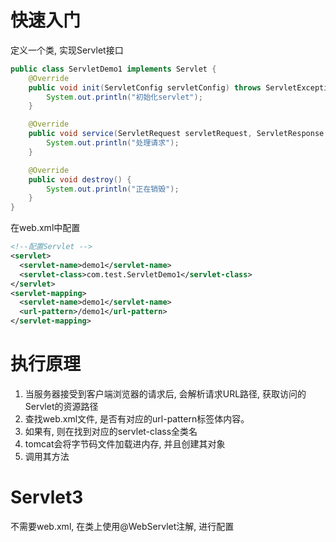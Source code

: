 # 快速入门
定义一个类, 实现Servlet接口
```java
public class ServletDemo1 implements Servlet {
    @Override
    public void init(ServletConfig servletConfig) throws ServletException {
        System.out.println("初始化servlet");
    }

    @Override
    public void service(ServletRequest servletRequest, ServletResponse servletResponse) throws ServletException, IOException {
        System.out.println("处理请求");
    }

    @Override
    public void destroy() {
        System.out.println("正在销毁");
    }
}
```
在web.xml中配置
```xml
<!--配置Servlet -->
<servlet>
  <servlet-name>demo1</servlet-name>
  <servlet-class>com.test.ServletDemo1</servlet-class>
</servlet>
<servlet-mapping>
  <servlet-name>demo1</servlet-name>
  <url-pattern>/demo1</url-pattern>
</servlet-mapping>
```

# 执行原理
1. 当服务器接受到客户端浏览器的请求后, 会解析请求URL路径, 获取访问的Servlet的资源路径
2. 查找web.xml文件, 是否有对应的url-pattern标签体内容。
3. 如果有, 则在找到对应的servlet-class全类名
4. tomcat会将字节码文件加载进内存, 并且创建其对象
5. 调用其方法

# Servlet3
不需要web.xml, 在类上使用@WebServlet注解, 进行配置
